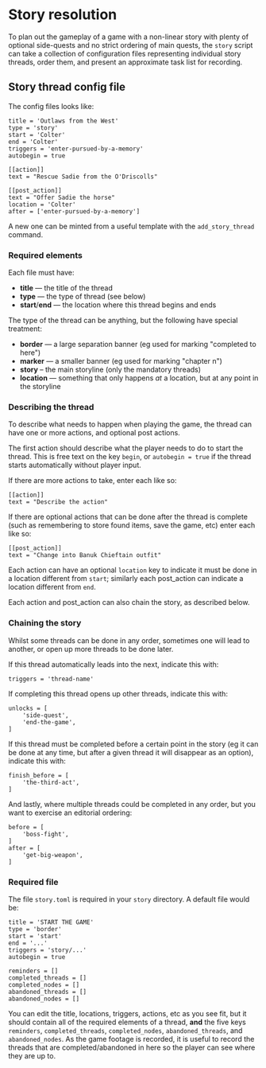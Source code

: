 Story resolution
================

To plan out the gameplay of a game with a non-linear story with plenty of
optional side-quests and no strict ordering of main quests, the `story`
script can take a collection of configuration files representing individual
story threads, order them, and present an approximate task list for
recording.


## Story thread config file

The config files looks like:

    title = 'Outlaws from the West'
    type = 'story'
    start = 'Colter'
    end = 'Colter'
    triggers = 'enter-pursued-by-a-memory'
    autobegin = true

    [[action]]
    text = "Rescue Sadie from the O'Driscolls"

    [[post_action]]
    text = "Offer Sadie the horse"
    location = 'Colter'
    after = ['enter-pursued-by-a-memory']

A new one can be minted from a useful template with the `add_story_thread`
command.

### Required elements

Each file must have:

* **title** — the title of the thread
* **type** — the type of thread (see below)
* **start**/**end** — the location where this thread begins and ends


The type of the thread can be anything, but the following have special
treatment:

* **border** — a large separation banner (eg used for marking "completed
  to here")
* **marker** — a smaller banner (eg used for marking "chapter n")
* **story** – the main storyline (only the mandatory threads)
* **location** — something that only happens *at* a location, but at any
  point in the storyline


### Describing the thread

To describe what needs to happen when playing the game, the thread can
have one or more actions, and optional post actions.

The first action should describe what the player needs to do to start the
thread. This is free text on the key `begin`, or `autobegin = true` if the
thread starts automatically without player input.

If there are more actions to take, enter each like so:

    [[action]]
    text = "Describe the action"

If there are optional actions that can be done after the thread is
complete (such as remembering to store found items, save the game, etc)
enter each like so:

    [[post_action]]
    text = "Change into Banuk Chieftain outfit"

Each action can have an optional `location` key to indicate it must be done in
a location different from `start`; similarly each post_action can indicate a
location different from `end`.

Each action and post_action can also chain the story, as described below.


### Chaining the story

Whilst some threads can be done in any order, sometimes one will lead to
another, or open up more threads to be done later.

If this thread automatically leads into the next, indicate this with:

    triggers = 'thread-name'

If completing this thread opens up other threads, indicate this with:

    unlocks = [
        'side-quest',
        'end-the-game',
    ]

If this thread must be completed before a certain point in the story (eg it
can be done at any time, but after a given thread it will disappear as an
option), indicate this with:

    finish_before = [
        'the-third-act',
    ]

And lastly, where multiple threads could be completed in any order, but you
want to exercise an editorial ordering:

    before = [
        'boss-fight',
    ]
    after = [
        'get-big-weapon',
    ]


### Required file

The file `story.toml` is required in your `story` directory. A default file
would be:

    title = 'START THE GAME'
    type = 'border'
    start = 'start'
    end = '...'
    triggers = 'story/...'
    autobegin = true

    reminders = []
    completed_threads = []
    completed_nodes = []
    abandoned_threads = []
    abandoned_nodes = []

You can edit the title, locations, triggers, actions, etc as you see fit, but
it should contain all of the required elements of a thread, **and** the five
keys `reminders`, `completed_threads`, `completed_nodes`, `abandoned_threads`,
and `abandoned_nodes`. As the game footage is recorded, it is useful to record
the threads that are completed/abandoned in here so the player can see where
they are up to.
